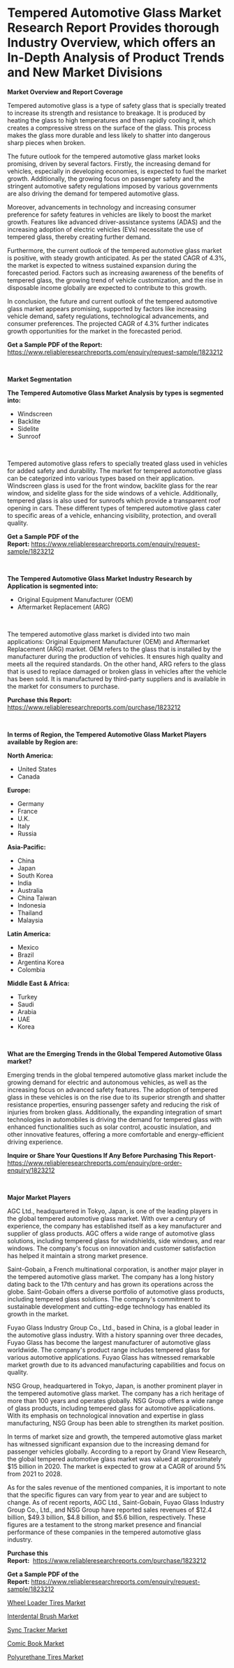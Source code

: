 <p><h1>Tempered Automotive Glass Market Research Report Provides thorough Industry Overview, which offers an In-Depth Analysis of Product Trends and New Market Divisions</h1></p><p><strong>Market Overview and Report Coverage</strong></p>
<p><p>Tempered automotive glass is a type of safety glass that is specially treated to increase its strength and resistance to breakage. It is produced by heating the glass to high temperatures and then rapidly cooling it, which creates a compressive stress on the surface of the glass. This process makes the glass more durable and less likely to shatter into dangerous sharp pieces when broken.</p><p>The future outlook for the tempered automotive glass market looks promising, driven by several factors. Firstly, the increasing demand for vehicles, especially in developing economies, is expected to fuel the market growth. Additionally, the growing focus on passenger safety and the stringent automotive safety regulations imposed by various governments are also driving the demand for tempered automotive glass.</p><p>Moreover, advancements in technology and increasing consumer preference for safety features in vehicles are likely to boost the market growth. Features like advanced driver-assistance systems (ADAS) and the increasing adoption of electric vehicles (EVs) necessitate the use of tempered glass, thereby creating further demand.</p><p>Furthermore, the current outlook of the tempered automotive glass market is positive, with steady growth anticipated. As per the stated CAGR of 4.3%, the market is expected to witness sustained expansion during the forecasted period. Factors such as increasing awareness of the benefits of tempered glass, the growing trend of vehicle customization, and the rise in disposable income globally are expected to contribute to this growth.</p><p>In conclusion, the future and current outlook of the tempered automotive glass market appears promising, supported by factors like increasing vehicle demand, safety regulations, technological advancements, and consumer preferences. The projected CAGR of 4.3% further indicates growth opportunities for the market in the forecasted period.</p></p>
<p><strong>Get a Sample PDF of the Report:</strong> <a href="https://www.reliableresearchreports.com/enquiry/request-sample/1823212">https://www.reliableresearchreports.com/enquiry/request-sample/1823212</a></p>
<p>&nbsp;</p>
<p><strong>Market Segmentation</strong></p>
<p><strong>The Tempered Automotive Glass Market Analysis by types is segmented into:</strong></p>
<p><ul><li>Windscreen</li><li>Backlite</li><li>Sidelite</li><li>Sunroof</li></ul></p>
<p>&nbsp;</p>
<p><p>Tempered automotive glass refers to specially treated glass used in vehicles for added safety and durability. The market for tempered automotive glass can be categorized into various types based on their application. Windscreen glass is used for the front window, backlite glass for the rear window, and sidelite glass for the side windows of a vehicle. Additionally, tempered glass is also used for sunroofs which provide a transparent roof opening in cars. These different types of tempered automotive glass cater to specific areas of a vehicle, enhancing visibility, protection, and overall quality.</p></p>
<p><strong>Get a Sample PDF of the Report:</strong>&nbsp;<a href="https://www.reliableresearchreports.com/enquiry/request-sample/1823212">https://www.reliableresearchreports.com/enquiry/request-sample/1823212</a></p>
<p>&nbsp;</p>
<p><strong>The Tempered Automotive Glass Market Industry Research by Application is segmented into:</strong></p>
<p><ul><li>Original Equipment Manufacturer (OEM)</li><li>Aftermarket Replacement (ARG)</li></ul></p>
<p>&nbsp;</p>
<p><p>The tempered automotive glass market is divided into two main applications: Original Equipment Manufacturer (OEM) and Aftermarket Replacement (ARG) market. OEM refers to the glass that is installed by the manufacturer during the production of vehicles. It ensures high quality and meets all the required standards. On the other hand, ARG refers to the glass that is used to replace damaged or broken glass in vehicles after the vehicle has been sold. It is manufactured by third-party suppliers and is available in the market for consumers to purchase.</p></p>
<p><strong>Purchase this Report:</strong>&nbsp; <a href="https://www.reliableresearchreports.com/purchase/1823212">https://www.reliableresearchreports.com/purchase/1823212</a></p>
<p>&nbsp;</p>
<p><strong>In terms of Region, the Tempered Automotive Glass Market Players available by Region are:</strong></p>
<p>
    <p> <strong> North America: </strong>
        <ul>
            <li>United States</li>
            <li>Canada</li>
        </ul>
        </p> 
    <p> <strong> Europe: </strong>
        <ul>
            <li>Germany</li>
            <li>France</li>
            <li>U.K.</li>
            <li>Italy</li>
            <li>Russia</li>
        </ul>
        </p> 
    <p> <strong> Asia-Pacific: </strong>
        <ul>
            <li>China</li>
            <li>Japan</li>
            <li>South Korea</li>
            <li>India</li>
            <li>Australia</li>
            <li>China Taiwan</li>
            <li>Indonesia</li>
            <li>Thailand</li>
            <li>Malaysia</li>
        </ul>
        </p> 
    <p> <strong> Latin America: </strong>
        <ul>
            <li>Mexico</li>
            <li>Brazil</li>
            <li>Argentina Korea</li>
            <li>Colombia</li>
        </ul>
        </p> 
    <p> <strong> Middle East & Africa: </strong>
        <ul>
            <li>Turkey</li>
            <li>Saudi</li>
            <li>Arabia</li>
            <li>UAE</li>
            <li>Korea</li>
        </ul>
    </p>
    </p>
<p>&nbsp;</p>
<p><strong>What are the Emerging Trends in the Global Tempered Automotive Glass market?</strong></p>
<p><p>Emerging trends in the global tempered automotive glass market include the growing demand for electric and autonomous vehicles, as well as the increasing focus on advanced safety features. The adoption of tempered glass in these vehicles is on the rise due to its superior strength and shatter resistance properties, ensuring passenger safety and reducing the risk of injuries from broken glass. Additionally, the expanding integration of smart technologies in automobiles is driving the demand for tempered glass with enhanced functionalities such as solar control, acoustic insulation, and other innovative features, offering a more comfortable and energy-efficient driving experience.</p></p>
<p><strong>Inquire or Share Your Questions If Any Before Purchasing This Report</strong>- <a href="https://www.reliableresearchreports.com/enquiry/pre-order-enquiry/1823212">https://www.reliableresearchreports.com/enquiry/pre-order-enquiry/1823212</a></p>
<p>&nbsp;</p>
<p><strong>Major Market Players</strong></p>
<p><p>AGC Ltd., headquartered in Tokyo, Japan, is one of the leading players in the global tempered automotive glass market. With over a century of experience, the company has established itself as a key manufacturer and supplier of glass products. AGC offers a wide range of automotive glass solutions, including tempered glass for windshields, side windows, and rear windows. The company's focus on innovation and customer satisfaction has helped it maintain a strong market presence.</p><p>Saint-Gobain, a French multinational corporation, is another major player in the tempered automotive glass market. The company has a long history dating back to the 17th century and has grown its operations across the globe. Saint-Gobain offers a diverse portfolio of automotive glass products, including tempered glass solutions. The company's commitment to sustainable development and cutting-edge technology has enabled its growth in the market.</p><p>Fuyao Glass Industry Group Co., Ltd., based in China, is a global leader in the automotive glass industry. With a history spanning over three decades, Fuyao Glass has become the largest manufacturer of automotive glass worldwide. The company's product range includes tempered glass for various automotive applications. Fuyao Glass has witnessed remarkable market growth due to its advanced manufacturing capabilities and focus on quality.</p><p>NSG Group, headquartered in Tokyo, Japan, is another prominent player in the tempered automotive glass market. The company has a rich heritage of more than 100 years and operates globally. NSG Group offers a wide range of glass products, including tempered glass for automotive applications. With its emphasis on technological innovation and expertise in glass manufacturing, NSG Group has been able to strengthen its market position.</p><p>In terms of market size and growth, the tempered automotive glass market has witnessed significant expansion due to the increasing demand for passenger vehicles globally. According to a report by Grand View Research, the global tempered automotive glass market was valued at approximately $15 billion in 2020. The market is expected to grow at a CAGR of around 5% from 2021 to 2028. </p><p>As for the sales revenue of the mentioned companies, it is important to note that the specific figures can vary from year to year and are subject to change. As of recent reports, AGC Ltd., Saint-Gobain, Fuyao Glass Industry Group Co., Ltd., and NSG Group have reported sales revenues of $12.4 billion, $49.3 billion, $4.8 billion, and $5.6 billion, respectively. These figures are a testament to the strong market presence and financial performance of these companies in the tempered automotive glass industry.</p></p>
<p><strong>Purchase this Report:</strong>&nbsp;&nbsp;<a href="https://www.reliableresearchreports.com/purchase/1823212">https://www.reliableresearchreports.com/purchase/1823212</a></p>
<p></p>
<p><strong>Get a Sample PDF of the Report:</strong>&nbsp;<a href="https://www.reliableresearchreports.com/enquiry/request-sample/1823212">https://www.reliableresearchreports.com/enquiry/request-sample/1823212</a></p>
<p><p><a href="https://github.com/santosh758595/Market-Research-Report-List-1/blob/main/wheel-loader-tires-market.md">Wheel Loader Tires Market</a></p><p><a href="https://medium.com/@loriwatson1948/interdental-brush-market-competitive-analysis-market-trends-and-forecast-to-2030-9d8d785cb1ff">Interdental Brush Market</a></p><p><a href="https://www.linkedin.com/pulse/sync-tracker-market-challenges-opportunities-growth-drivers-doyie/">Sync Tracker Market</a></p><p><a href="https://medium.com/@ruthmorales25/comic-book-market-the-key-to-successful-business-strategy-forecast-till-2030-a4db358da1ad">Comic Book Market</a></p><p><a href="https://github.com/Chiragrp25/Market-Research-Report-List-1/blob/main/polyurethane-tires-market.md">Polyurethane Tires Market</a></p></p>